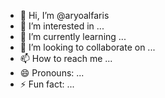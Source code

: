- 👋 Hi, I’m @aryoalfaris
- 👀 I’m interested in ...
- 🌱 I’m currently learning ...
- 💞️ I’m looking to collaborate on ...
- 📫 How to reach me ...
- 😄 Pronouns: ...
- ⚡ Fun fact: ...

<!---
aryoalfaris/aryoalfaris is a ✨ special ✨ repository because its `README.md` (this file) appears on your GitHub profile.
You can click the Preview link to take a look at your changes.
--->
